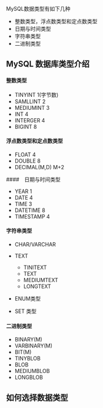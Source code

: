 MySQL数据类型有如下几种
* 整数类型，浮点数类型和定点数类型
* 日期与时间类型
* 字符串类型
* 二进制类型

## MySQL 数据库类型介绍

#### 整数类型

* TINYINT 1(字节数)
* SAMLLINT 2
* MEDIUMINT 3
* INT 4
* INTERGER 4
* BIGINT 8

#### 浮点数类型和定点数类型

* FLOAT 4
* DOUBLE 8
* DECIMAL(M,D) M+2

####　日期与时间类型

* YEAR 1
* DATE 4
* TIME 3
* DATETIME 8
* TIMESTAMP 4

#### 字符串类型

* CHAR/VARCHAR
* TEXT
    + TINITEXT
    + TEXT
    + MEDIUMTEXT
    + LONGTEXT

* ENUM类型
* SET 类型

#### 二进制类型

* BINARY(M)
* VARBINARY(M)
* BIT(M)
* TINYBLOB
* BLOB
* MEDIUMBLOB
* LONGBLOB

## 如何选择数据类型

